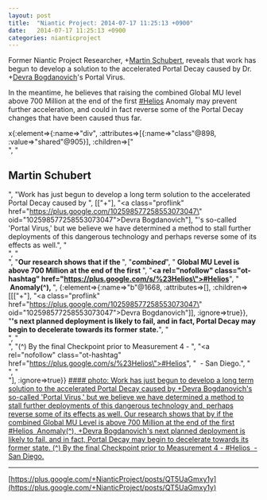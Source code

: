 ```yaml
---
layout: post
title:  "Niantic Project: 2014-07-17 11:25:13 +0900"
date:   2014-07-17 11:25:13 +0900
categories: nianticproject
---
```

Former Niantic Project Researcher, +[Martin Schubert](https://plus.google.com/100425314717666507497 ""), reveals that work has begun to develop a solution to the accelerated Portal Decay caused by Dr. +[Devra Bogdanovich](https://plus.google.com/102598577258553073047 "")'s Portal Virus.

In the meantime, he believes that raising the combined Global MU level above 700 Million at the end of the first [#Helios](https://plus.google.com/s/%23Helios "") Anomaly may prevent further acceleration, and could in fact reverse some of the Portal Decay changes that have been caused thus far.

x{:element=>{:name=>"div", :attributes=>[{:name=>"class"@898, :value=>"shared"@905}], :children=>["<br />", "<h2>Martin Schubert</h2>", "Work has just begun to develop a long term solution to the accelerated Portal Decay caused by ", [["+"], "<a class=\"proflink\" href=\"https://plus.google.com/102598577258553073047\" oid=\"102598577258553073047\">Devra Bogdanovich</a>"], "'s so-called 'Portal Virus,' but we believe we have determined a method to stall further deployments of this dangerous technology and perhaps reverse some of its effects as well.", "<br />", "<br />", "<b>Our research shows that if the </b>", "<b><i>combined</i></b>", "<b> Global MU Level is above 700 Million at the end of the first  </b>", "<b><a rel=\"nofollow\" class=\"ot-hashtag\" href=\"https://plus.google.com/s/%23Helios\">#Helios</a></b>", "<b>   Anomaly(^), </b>", {:element=>{:name=>"b"@1668, :attributes=>[], :children=>[[["+"], "<a class=\"proflink\" href=\"https://plus.google.com/102598577258553073047\" oid=\"102598577258553073047\">Devra Bogdanovich</a>"]], :ignore=>true}}, "<b>'s next planned deployment is likely to fail, and in fact, Portal Decay may begin to decelerate towards its former state.</b>", "<br />", "<br />", "(^) By the final Checkpoint prior to Measurement 4 -  ", "<a rel=\"nofollow\" class=\"ot-hashtag\" href=\"https://plus.google.com/s/%23Helios\">#Helios</a>", "   - San Diego.", "<br />", "<br />"], :ignore=>true}}
[#### photo: Work has just begun to develop a long term solution to the accelerated Portal Decay caused by +Devra Bogdanovich's so-called 'Portal Virus,' but we believe we have determined a method to stall further deployments of this dangerous technology and, perhaps reverse some of its effects as well.
Our research shows that by if the combined Global MU Level is above 700 Million at the end of the first #Helios  Anomaly(^), +Devra Bogdanovich's next planned deployment is likely to fail, and in fact, Portal Decay may begin to decelerate towards its former state.
(^) By the final Checkpoint prior to Measurement 4 - #Helios  - San Diego.](https://lh5.googleusercontent.com/-wAFfe53BVAM/U8cjekKjesI/AAAAAAAAAyM/wKhzjOD5U84/w1074-h1401/700Million.png "")
- - -
[https://plus.google.com/+NianticProject/posts/QT5UaGmxy1y](https://plus.google.com/+NianticProject/posts/QT5UaGmxy1y)
